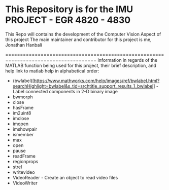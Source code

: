 # This Repository is for the IMU PROJECT - EGR 4820 - 4830

This Repo will contains the development of the Computer Vision Aspect of this project
The main maintainer and contributor for this project is me, Jonathan Hanbali

=====================================================================================
Information in regards of the MATLAB function being used for this project, their brief description, and help link to matlab help in alphabetical order:

- (bwlabel)[https://www.mathworks.com/help/images/ref/bwlabel.html?searchHighlight=bwlabel&s_tid=srchtitle_support_results_1_bwlabel] - Label connected components in 2-D binary image
- bwmorph
- close
- hasFrame
- im2uint8
- imclose
- imopen
- imshowpair
- ismember
- max
- open
- pause
- readFrame
- regionprops
- strel
- writevideo
- VideoReader - Create an object to read video files
- VideoWriter 

